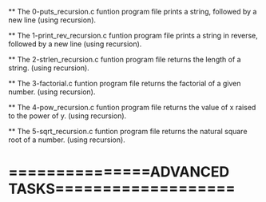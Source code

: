 ** The 0-puts_recursion.c funtion program file prints a string, followed by a new line (using recursion).

** The 1-print_rev_recursion.c funtion program file prints a string in reverse, followed by a new line (using recursion).

** The 2-strlen_recursion.c funtion program file returns the length of a string. (using recursion).

** The 3-factorial.c funtion program file returns the factorial of a given number. (using recursion).

** The 4-pow_recursion.c funtion program file returns the value of x raised to the power of y. (using recursion).

** The 5-sqrt_recursion.c funtion program file returns the natural square root of a number. (using recursion).

===============ADVANCED TASKS===================
================================================


